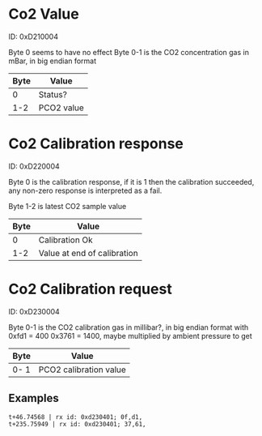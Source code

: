 # Co2 Value
ID: 0xD210004

Byte 0 seems to have no effect
Byte 0-1 is the CO2 concentration gas in mBar, in big endian format

| Byte          | Value           |
| ------------- | -------------   |
| 0             | Status?         |
| 1-2           | PCO2 value      |



# Co2 Calibration response
ID: 0xD220004

Byte 0 is the calibration response, if it is 1 then the calibration succeeded, any non-zero response is interpreted as a fail.

Byte 1-2 is latest CO2 sample value

| Byte          | Value                           |
| ------------- | -------------                   |
| 0             | Calibration Ok                  |
| 1-2           | Value at end of calibration     |



# Co2 Calibration request
ID: 0xD230004

Byte 0-1 is the CO2 calibration gas in millibar?, in big endian format with 0xfd1 = 400 0x3761 = 1400, maybe multiplied by ambient pressure to get

| Byte          | Value                           |
| ------------- | -------------                   |
| 0- 1          | PCO2 calibration value          |

## Examples
```
t+46.74568 | rx id: 0xd230401; 0f,d1,
t+235.75949 | rx id: 0xd230401; 37,61,
```